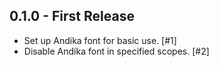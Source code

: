 ## 0.1.0 - First Release
  * Set up Andika font for basic use. [#1]
  * Disable Andika font in specified scopes. [#2]
